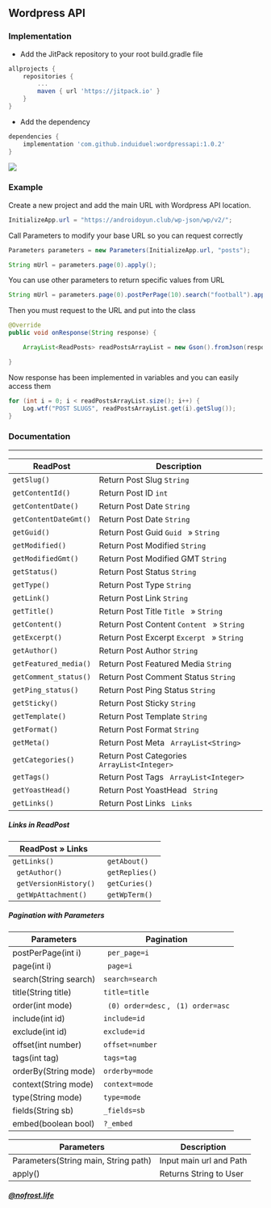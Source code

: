 ## Wordpress API
### Implementation
- Add the JitPack repository to your root build.gradle file

```gradle
allprojects {
	repositories {
		...
		maven { url 'https://jitpack.io' }
	}
}
```

- Add the dependency

```gradle
dependencies {
	implementation 'com.github.induiduel:wordpressapi:1.0.2'
}
```

[![](https://jitpack.io/v/induiduel/wordpressapi.svg)](https://jitpack.io/#induiduel/wordpressapi) 


### Example

Create a new project and  add the main URL with Wordpress API location.

```java
InitializeApp.url = "https://androidoyun.club/wp-json/wp/v2/";
```

Call Parameters to modify your base URL so you can request correctly

```java
Parameters parameters = new Parameters(InitializeApp.url, "posts");

String mUrl = parameters.page(0).apply();
```

You can use other parameters to return specific values from URL

```java
String mUrl = parameters.page(0).postPerPage(10).search("football").apply();
```

Then you must request to the URL and put into the class

```java
@Override
public void onResponse(String response) {

	ArrayList<ReadPosts> readPostsArrayList = new Gson().fromJson(response, new TypeToken<ArrayList<ReadPosts>>() {}.getType());

}
```
Now response has been implemented in variables and you can easily access them

```java
for (int i = 0; i < readPostsArrayList.size(); i++) {
	Log.wtf("POST SLUGS", readPostsArrayList.get(i).getSlug());
}
```



### Documentation


------------



| ReadPost  |     Description          |
| ------------- | ------------------------------ |
| `getSlug()`      | Return Post Slug     `String `    |
| `getContentId()`   | Return Post ID  `int `   |
| `getContentDate()`      | Return Post Date `String `     |
| `getContentDateGmt()`   | Return Post Date `String `     |
| `getGuid()`      | Return Post Guid     `Guid ` &raquo;   `String `  |
| `getModified()`   | Return Post Modified   `String `   |
| `getModifiedGmt()`      | Return Post Modified GMT  `String `     |
| `getStatus()`   | Return Post Status `String `     |
| `getType()`      | Return Post Type    `String `    |
| `getLink()`   | Return Post Link  `String `   |
| `getTitle()`      | Return Post Title `Title ` &raquo;   `String `    |
| `getContent()`   | Return Post Content `Content `   &raquo;   `String `    |
| `getExcerpt()`      | Return Post Excerpt     `Excerpt ` &raquo;   `String `  |
| `getAuthor()`   | Return Post Author   `String `   |
| `getFeatured_media()`      | Return Post Featured Media  `String `     |
| `getComment_status()`   | Return Post Comment Status `String `     |
| `getPing_status()`   | Return Post Ping Status   `String `   |
| `getSticky()`      | Return Post Sticky  `String `     |
| `getTemplate()`   | Return Post Template `String `     |
| `getFormat()`   | Return Post Format `String `     |
| `getMeta()`   | Return Post Meta ` ArrayList<String>`|
| `getCategories()`   | Return Post Categories  ` ArrayList<Integer>`   |
| `getTags()`   | Return Post  Tags ` ArrayList<Integer>`  |
| `getYoastHead()`   | Return Post YoastHead ` String`    |
| `getLinks()`   | Return Post  Links ` Links`   |


##### Links in ReadPost


| ReadPost &raquo; Links  |   |
| ------------- | ------------------------------ |
| `getLinks()`   |  ` getAbout()`   |
|` getAuthor()`   |` getReplies()`   |
|` getVersionHistory()`   |` getCuries()`   |
|` getWpAttachment()`   |` getWpTerm()`   |

##### Pagination with Parameters

| Parameters  | Pagination|
| ------------- | ------------------- |
| postPerPage(int i)  |  ` per_page=i`   |
| page(int i)   |  ` page=i`   |
| search(String search)   |  `search=search`   |
| title(String title)  |  `title=title`   |
| order(int mode)  | ` (0) order=desc` , ` (1) order=asc`    |
| include(int id)   |  `include=id`   |
| exclude(int id)  |  `exclude=id`   |
| offset(int number)   |  `offset=number`   |
| tags(int tag)   |  `tags=tag`   |
| orderBy(String mode)   |  `orderby=mode`   |
| context(String mode)  |  `context=mode`   |
| type(String mode)   |  `type=mode`   |
| fields(String sb)   |  `_fields=sb`   |
| embed(boolean bool)   |  `?_embed`   |

| Parameters  | Description |
| ------------- | ------------------- |
| Parameters(String main, String path)  |  Input main url and Path |
| apply()  |  Returns String to User  |






##### _[@nofrost.life](https://www.instagram.com/nofrost.life/)_
